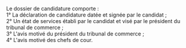 Le dossier de candidature comporte :\
1° La déclaration de candidature datée et signée par le candidat ;\
2° Un état de services établi par le candidat et visé par le président du tribunal de commerce ;\
3° L'avis motivé du président du tribunal de commerce ;\
4° L'avis motivé des chefs de cour.
